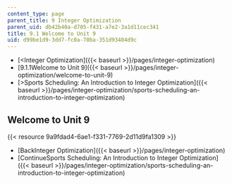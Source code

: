 ```yaml
---
content_type: page
parent_title: 9 Integer Optimization
parent_uid: db42b40a-d705-f431-a7e2-3a1d11cec341
title: 9.1 Welcome to Unit 9
uid: d99be1d9-3dd7-fc0a-70ba-351d93404d9c
---
```


*   [<Integer Optimization]({{< baseurl >}}/pages/integer-optimization)
*   [9.1.1Welcome to Unit 9]({{< baseurl >}}/pages/integer-optimization/welcome-to-unit-9)
*   [\>Sports Scheduling: An Introduction to Integer Optimization]({{< baseurl >}}/pages/integer-optimization/sports-scheduling-an-introduction-to-integer-optimization)

Welcome to Unit 9
-----------------

{{< resource 9a9fdad4-6ae1-f331-7769-2d11d9fa1309 >}}

*   [BackInteger Optimization]({{< baseurl >}}/pages/integer-optimization)
*   [ContinueSports Scheduling: An Introduction to Integer Optimization]({{< baseurl >}}/pages/integer-optimization/sports-scheduling-an-introduction-to-integer-optimization)
